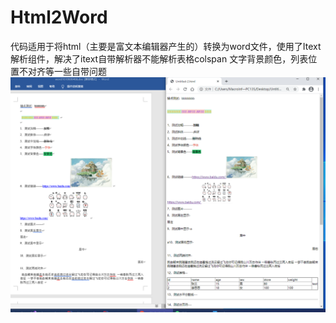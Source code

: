# Html2Word
代码适用于将html（主要是富文本编辑器产生的）转换为word文件，使用了Itext解析组件，解决了itext自带解析器不能解析表格colspan 文字背景颜色，列表位置不对齐等一些自带问题
![image](https://github.com/ZJ69719496/Html2Word/blob/main/pic.png)
